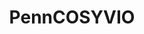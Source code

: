 ---
title: PennCOSYVIO
order: 1
img: /assets/img/trajectory_animation.gif
publications:
  - date: 2017-07-24
    title: "PennCOSYVIO: A challenging Visual Inertial Odometry benchmark"
    authors: "Bernd Pfrommer, Nitin J. Sanket, Kostas Daniilidism, Jonas Cleveland"
    venue: "In Proceedings of IEEE International Conference on Robotics and Automation (ICRA), 2017"
    links:
        preprint: //ieeexplore.ieee.org/document/7989443/
        page: //ieeexplore.ieee.org/document/7989443/
---